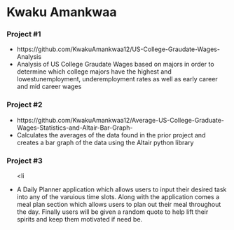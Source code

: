 <h1>Kwaku Amankwaa</h1>

<h3>Project #1</h3>

<ul>
  
  <li>https://github.com/KwakuAmankwaa12/US-College-Graudate-Wages-Analysis</li>
  
  <li>Analysis of US College Graudate Wages based on majors in order to determine which college majors have the highest and lowestunemployment, underemployment rates as well as early career and mid career wages </li>

</ul>


<h3>Project #2</h3>

<ul>
  
  <li>https://github.com/KwakuAmankwaa12/Average-US-College-Graduate-Wages-Statistics-and-Altair-Bar-Graph-</li>
  
  <li> Calculates the averages of the data found in the prior project and creates a bar graph of the data using the Altair python library </li>
  
 </ul>
 
 
 <h3>Project #3</h3>
 
 <ul>
  
  <li</li>
  
  <li> A Daily Planner application which allows users to input their desired task into any of the varuious time slots. Along with the application comes a meal plan section which allows users to plan out their meal throughout the day. Finally users will be given a random quote to help lift their spirits and keep them motivated if need be. </li>
